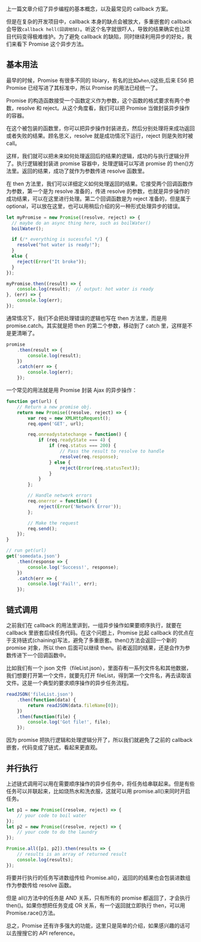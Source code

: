 <!-- 异步编程系列（二）：Promise -->

上一篇文章介绍了异步编程的基本概念，以及最常见的 callback 方案。

但是在复杂的开发项目中，callback 本身的缺点会被放大，多重嵌套的 callback 会导致`callback hell(回调地狱)`。听这个名字就很吓人，导致的结果确实也让项目代码变得极难维护。为了避免 callback 的缺陷，同时继续利用异步的好处，我们来看下 Promise 这个异步方法。

## 基本用法

最早的时候，Promise 有很多不同的 libiary，有名的比如`when`,`Q`这些,后来 ES6 把 Promise 已经写进了其标准中，所以 Promise 的用法已经统一了。

Promise 的构造函数接受一个函数定义作为参数，这个函数的格式要求有两个参数，resolve 和 reject。从这个角度看，我们可以把 Promise 当做封装异步操作的容器。

在这个被包装的函数里，你可以把异步操作封装进去，然后分别处理将来成功返回或者失败的结果。顾名思义，resolve 就是成功情况下运行，reject 则是失败时被 call。

这样，我们就可以把未来如何处理返回后的结果的逻辑，成功的与执行逻辑分开了。执行逻辑被封装进 promise 容器中，处理逻辑可以写进 promise 的 then()方法里。返回的结果，成功了就作为参数传进 resolve 函数里。

在 then 方法里，我们可以详细定义如何处理返回的结果。它接受两个回调函数作为参数，第一个是为 resolve 准备的，传进 resolve 的参数，也就是异步操作的成功结果，可以在这里进行处理。第二个回调函数是为 reject 准备的，但是属于 optional，可以放在这里，也可以用稍后介绍的另一种形式处理异步的错误。

```javascript
let myPromise = new Promise((resolve, reject) => {
  // maybe do an async thing here, such as boilWater()
  boilWater();

  if (/* everything is sucessful */) {
    resolve("hot water is ready!");
  }
  else {
    reject(Error("It broke"));
  }
});

myPromise.then((result) => {
    console.log(result);  // output: hot water is ready
}, (err) => {
    console.log(err);
});
```

通常情况下，我们不会把处理错误的逻辑也写在 then 方法里，而是用 promise.catch。其实就是把 then 的第二个参数，移动到了 catch 里，这样是不是更清晰了。

```javascript
promise
    .then(result => {
        console.log(result);
    })
    .catch(err => {
        console.log(err);
    });
```

一个常见的用法就是用 Promise 封装 Ajax 的异步操作：

```javascript
function get(url) {
    // Return a new promise obj.
    return new Promise((resolve, reject) => {
        var req = new XMLHttpRequest();
        req.open('GET', url);

        req.onreadystatechange = function() {
            if (req.readyState === 4) {
                if (req.status === 200) {
                    // Pass the result to resolve to handle
                    resolve(req.response);
                } else {
                    reject(Error(req.statusText));
                }
            }
        };

        // Handle network errors
        req.onerror = function() {
            reject(Error('Network Error'));
        };

        // Make the request
        req.send();
    });
}

// run get(url)
get('somedata.json')
    .then(response => {
        console.log('Success!', response);
    })
    .catch(err => {
        console.log('Fail!', err);
    });
```

## 链式调用

之前我们在 callback 的用法里讲到，一组异步操作如果要顺序执行，就要在 callback 里嵌套后续任务代码。在这个问题上，Promise 比起 callback 的优点在于支持链式(chaining)写法，避免了多重嵌套。then()方法会返回一个新的 promise 对象，所以 then 后面可以继续 then。前者返回的结果，还是会作为参数传进下一个回调函数中。

比如我们有一个 json 文件（fileList.json），里面存有一系列文件名和其他数据，我们想要打开第一个文件，就要先打开 fileList，得到第一个文件名，再去读取该文件。这是一个典型的要求顺序操作的异步任务流程。

```javascript
readJSON('fileList.json')
    .then(function(data) {
        return readJSON(data.fileName[0]);
    })
    .then(function(file) {
        console.log('Got file!', file);
    });
```

因为 promise 把执行逻辑和处理逻辑分开了，所以我们就避免了之前的 callback 嵌套，代码变成了链式，看起来更直观。

## 并行执行

上述链式调用可以用在需要顺序操作的异步任务中，将任务给串联起来。但是有些任务可以并联起来，比如烧热水和洗衣服，这就可以用 promise.all()来同时开启任务。

```javascript
let p1 = new Promise((resolve, reject) => {
    // your code to boil water
});
let p2 = new Promise((resolve, reject) => {
    // your code to do the laundry
});

Promise.all([p1, p2]).then(results => {
    // results is an array of returned result
    console.log(results);
});
```

将要并行执行的任务写进数组传给 Promise.all()，返回的的结果也会包装进数组作为参数传给 resolve 函数。

但是 all()方法中的任务是 AND 关系，只有所有的 promise 都返回了，才会执行 then()。如果你想把任务变成 OR 关系，有一个返回就立即执行 then，可以用 Promise.race()方法。

总之，Promise 还有许多强大的功能，这里只是简单的介绍，如果感兴趣的话可以去搜搜它的 API reference。
